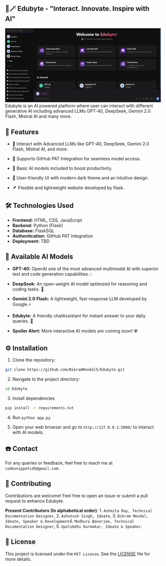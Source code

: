 ## 🤖🪄 Edubyte - "Interact. Innovate. Inspire with AI"

![Edubyte Interface](./static/icons/screenshot.png)
Edubyte is an AI powered platform where user can interact with different generative AI including advanced LLMs GPT-40, DeepSeek, Gemini 2.0 Flash, Mistral AI and many more. 

## 🌟 Features 
- 🧠 Interact with Advanced LLMs like GPT-40, DeepSeek, Gemini 2.0 Flash, Mistral AI, and more.

- 🔗 Supports GitHub PAT Integration for seamless model access.

- 🧩 Basic AI models included to boost productivity.

- 🚀 User-friendly UI with modern dark theme and an intuitive design.

- 🪶 Flexible and lightweight website developed by flask.

## 🛠️ Technologies Used
- **Frontend:** HTML, CSS, JavaScript
- **Backend:** Python (Flask)
- **Database:** FlaskSQL
- **Authentication:** GitHub PAT Integration 
- **Deployment:** TBD

## 🧠 Available AI Models 
- **GPT-40:** OpenAI one of the most advanced multimodal AI with superior text and code generation capabilities.💡
  
- **DeepSeek:** An open-weight AI model optimized for reasoning and coding tasks. 🐳
  
- **Gemini 2.0 Flash:** A lightweight, fast-response LLM developed by Google.⚡
  
- **Edubyte:** A friendly chatAssistant for instant answer to your daily queries. 🚀

- **Spoiler Alert:** More interactive AI models are coming soon! ☢️

## ⚙️ Installation

1. Clone the repository:
```bash
git clone https://github.com/BikramMondal5/Edubyte.git
```

2. Navigate to the project directory:
```bash
cd Edubyte
```

3. Install dependencies
```bash
pip install -r requirements.txt
```
   
4. Run `python app.py`

5. Open your web browser and go to `http://127.0.0.1:5000/` to interact with AI models.

## ☎️ Contact
For any queries or feedback, feel free to reach me at `codesnippets45@gmail.com`. 

## 🤝 Contributing
Contributions are welcome! Feel free to open an issue or submit a pull request to enhance Edubyte.

**Present Contributors (In alphabetical order)**: 1. `Ashmita Ray, Technical Documentation Designer`, 2. `Ashutosh Singh, Ideate`, 3. `Bikram Mondal, Ideate, Speaker & Development`4. `Modhura Banerjee, Technical Documentation Designer`, 5. `Upolobdhi Karmakar, Ideate & Speaker`.

## 📜 License
This project is licensed under the `MIT License`. See the [LICENSE](LICENSE) file for more details.

